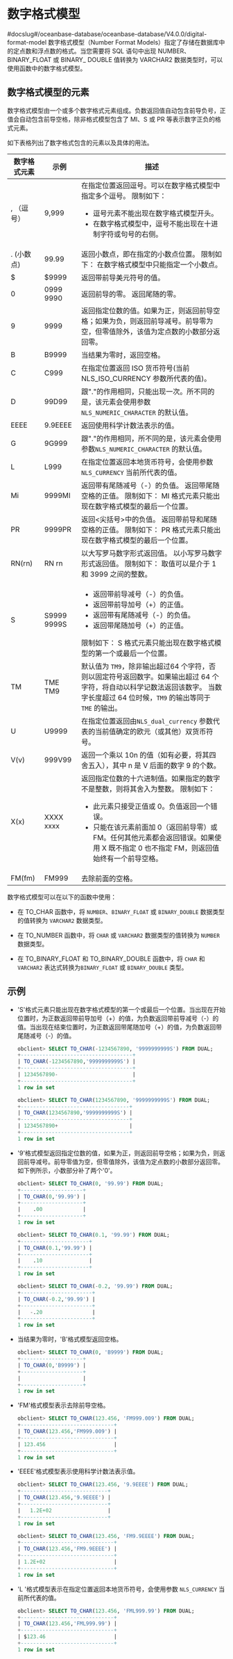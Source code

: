 数字格式模型 
===========================
#docslug#/oceanbase-database/oceanbase-database/V4.0.0/digital-format-model
数字格式模型（Number Format Models）指定了存储在数据库中的定点数和浮点数的格式。当您需要将 SQL 语句中出现 NUMBER、BINARY_FLOAT 或 BINARY_ DOUBLE 值转换为 VARCHAR2 数据类型时，可以使用函数中的数字格式模型。

数字格式模型的元素 
------------------------------

数字格式模型由一个或多个数字格式元素组成。负数返回值自动包含前导负号，正值会自动包含前导空格，除非格式模型包含了 MI、S 或 PR 等表示数字正负的格式元素。

如下表格列出了数字格式包含的元素以及具体的用法。


| 数字格式元素  |             示例              |                                                                                                                                           描述                                                                                                                                           |
|---------|-----------------------------|----------------------------------------------------------------------------------------------------------------------------------------------------------------------------------------------------------------------------------------------------------------------------------------|
| , （逗号）  | 9,999                       | 在指定位置返回逗号。可以在数字格式模型中指定多个逗号。 限制如下： <ul><li> 逗号元素不能出现在数字格式模型开头。 </li> <li> 在数字格式模型中，逗号不能出现在十进制字符或句号的右侧。 </li></ul>                                                                             |
| . (小数点) | 99.99                       | 返回小数点，即在指定的小数点位置。 限制如下： 在数字格式模型中只能指定一个小数点。                                                                                                                                                                                                             |
| $       | $9999                       | 返回带前导美元符号的值。                                                                                                                                                                                                                                                                           |
| 0       | 0999 9990   | 返回前导的零。 返回尾随的零。                                                                                                                                                                                                                                                        |
| 9       | 9999                        | 返回指定位数的值。如果为正，则返回前导空格；如果为负，则返回前导减号。前导零为空，但零值除外，该值为定点数的小数部分返回零。                                                                                                                                                                                                                         |
| B       | B9999                       | 当结果为零时，返回空格。                                                                                                                                                                                                                                                                           |
| C       | C999                        | 在指定位置返回 ISO 货币符号(当前 NLS_ISO_CURRENCY 参数所代表的值)。                                                                                                                                                                                                                                         |
| D       | 99D99                       | 跟"."的作用相同，只能出现一次。所不同的是，该元素会使用参数 `NLS_NUMERIC_CHARACTER` 的默认值。                                                                                                                                                                                                                          |
| EEEE    | 9.9EEEE                     | 返回使用科学计数法表示的值。                                                                                                                                                                                                                                                                         |
| G       | 9G999                       | 跟"."的作用相同，所不同的是，该元素会使用参数`NLS_NUMERIC_CHARACTER` 的默认值。                                                                                                                                                                                                                                  |
| L       | L999                        | 在指定位置返回本地货币符号，会使用参数 `NLS_CURRENCY` 当前所代表的值。                                                                                                                                                                                                                                            |
| Mi      | 9999MI                      | 返回带有尾随减号（-）的负值。 返回带尾随空格的正值。 限制如下： MI 格式元素只能出现在数字格式模型的最后一个位置。                                                                                                                                                                           |
| PR      | 9999PR                      | 返回\<尖括号\>中的负值。 返回带前导和尾随空格的正值。 限制如下： PR 格式元素只能出现在数字格式模型的最后一个位置。                                                                                                                                                                         |
| RN(rn)  | RN rn       | 以大写罗马数字形式返回值。 以小写罗马数字形式返回值。 限制如下： 取值可以是介于 1 和 3999 之间的整数。                                                                                                                                                                              |
| S       | S9999 9999S | <ul><li> 返回带前导减号（-）的负值。   </li> <li> 返回带前导加号（+）的正值。   </li> <li>返回带有尾随减号（-）的负值。   </li> <li> 返回带尾随加号（+）的正值。</li></ul>    限制如下： S 格式元素只能出现在数字格式模型的第一个或最后一个位置。 |
| TM      | TME TM9     | 默认值为 `TM9`，除非输出超过64 个字符，否则以固定符号返回数字。如果输出超过 64 个字符，将自动以科学记数法返回该数字。 当数字长度超过 64 位时候，`TM9` 的输出等同于 `TME` 的输出。                                                                                                                                                               |
| U       | U9999                       | 在指定位置返回由`NLS_dual_currency` 参数代表的当前值确定的欧元（或其他）双货币符号。                                                                                                                                                                                                                                   |
| V(v)    | 999V99                      | 返回一个乘以 10n 的值（如有必要，将其四舍五入），其中 n 是 V 后面的数字 9 的个数。                                                                                                                                                                                                                                       |
| X(x)    | XXXX xxxx   | 返回指定位数的十六进制值。如果指定的数字不是整数，则将其舍入为整数。 限制如下： <ul><li> 此元素只接受正值或 0。负值返回一个错误。   </li> <li>只能在该元素前面加 0（返回前导零）或 FM。任何其他元素都会返回错误。如果使用 X 既不指定 0 也不指定 FM，则返回值始终有一个前导空格。</li></ul>                       |
| FM(fm)  | FM999                       | 去除前面的空格。                                                                                                                                                                                                                                                                               |



数字格式模型可以在以下的函数中使用：

* 在 TO_CHAR 函数中，将 `NUMBER`、`BINARY_FLOAT` 或 `BINARY_DOUBLE` 数据类型的值转换为 `VARCHAR2` 数据类型。

  

* 在 TO_NUMBER 函数中，将 `CHAR` 或 `VARCHAR2` 数据类型的值转换为 `NUMBER` 数据类型。

  

* 在 TO_BINARY_FLOAT 和 TO_BINARY_DOUBLE 函数中，将 `CHAR` 和 `VARCHAR2` 表达式转换为`BINARY_FLOAT` 或 `BINARY_DOUBLE` 类型。

  




示例 
-----------------------

* 'S'格式元素只能出现在数字格式模型的第一个或最后一个位置。当出现在开始位置时，为正数返回带前导加号（+）的值，为负数返回带前导减号（-）的值。当出现在结束位置时，为正数返回带尾随加号（+）的值，为负数返回带尾随减号（-）的值。

  ```sql
  obclient> SELECT TO_CHAR(-1234567890, '9999999999S') FROM DUAL;
  +------------------------------------+
  | TO_CHAR(-1234567890,'9999999999S') |
  +------------------------------------+
  | 1234567890-                        |
  +------------------------------------+
  1 row in set 
  
  obclient> SELECT TO_CHAR(1234567890, '9999999999S') FROM DUAL;
  +-----------------------------------+
  | TO_CHAR(1234567890,'9999999999S') |
  +-----------------------------------+
  | 1234567890+                       |
  +-----------------------------------+
  1 row in set
  ```

  

* '9'格式模型返回指定位数的值，如果为正，则返回前导空格；如果为负，则返回前导减号。前导零值为空，但零值除外，该值为定点数的小数部分返回零。如下例所示，小数部分补了两个'0'。

  ```sql
  obclient> SELECT TO_CHAR(0, '99.99') FROM DUAL;
  +--------------------+
  | TO_CHAR(0,'99.99') |
  +--------------------+
  |    .00             |
  +--------------------+
  1 row in set 
  
  obclient> SELECT TO_CHAR(0.1, '99.99') FROM DUAL;
  +----------------------+
  | TO_CHAR(0.1,'99.99') |
  +----------------------+
  |    .10               |
  +----------------------+
  1 row in set 
  
  obclient> SELECT TO_CHAR(-0.2, '99.99') FROM DUAL;
  +-----------------------+
  | TO_CHAR(-0.2,'99.99') |
  +-----------------------+
  |   -.20                |
  +-----------------------+
  1 row in set 
  ```

  

* 当结果为零时，'B'格式模型返回空格。

  ```sql
  obclient> SELECT TO_CHAR(0, 'B9999') FROM DUAL;
  +--------------------+
  | TO_CHAR(0,'B9999') |
  +--------------------+
  |                    |
  +--------------------+
  1 row in set
  ```

  

* 'FM'格式模型表示去除前导空格。

  ```sql
  obclient> SELECT TO_CHAR(123.456, 'FM999.009') FROM DUAL;
  +------------------------------+
  | TO_CHAR(123.456,'FM999.009') |
  +------------------------------+
  | 123.456                      |
  +------------------------------+
  1 row in set
  ```

  

* 'EEEE'格式模型表示使用科学计数法表示值。

  ```sql
  obclient> SELECT TO_CHAR(123.456, '9.9EEEE') FROM DUAL;
  +----------------------------+
  | TO_CHAR(123.456,'9.9EEEE') |
  +----------------------------+
  |   1.2E+02                  |
  +----------------------------+
  1 row in set 
  
  obclient> SELECT TO_CHAR(123.456, 'FM9.9EEEE') FROM DUAL;
  +------------------------------+
  | TO_CHAR(123.456,'FM9.9EEEE') |
  +------------------------------+
  | 1.2E+02                      |
  +------------------------------+
  1 row in set
  ```

  

* 'L '格式模型表示在指定位置返回本地货币符号，会使用参数 `NLS_CURRENCY` 当前所代表的值。

  ```sql
  obclient> SELECT TO_CHAR(123.456, 'FML999.99') FROM DUAL;
  +------------------------------+
  | TO_CHAR(123.456,'FML999.99') |
  +------------------------------+
  | $123.46                      |
  +------------------------------+
  1 row in set
  ```

  



